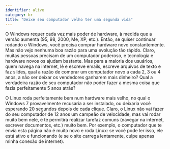 ```yaml
---
identifier: alive
category: br
title: "Deixe seu computador velho ter uma segunda vida"
---
```


O Windows requer cada vez mais poder de hardware, à medida que a versão aumenta (95, 98, 2000, Me, XP, etc.). Então, se quiser continuar rodando o Windows, você precisa comprar hardware novo constantemente. Mas não vejo nenhuma boa razão para uma evolução tão rápido. Claro, muitas pessoas precisam de um computador poderoso, e tecnologia e hardware novos os ajudam bastante. Mas para a maioria dos usuários, quem navega na internet, lê e escreve emails, escreve arquivos de texto e faz slides, qual a razão de comprar um computador novo a cada 2, 3 ou 4 anos, a não ser deixar os vendedores ganharem mais dinheiro? Qual a verdadeira razão de seu computador não poder fazer a mesma coisa que fazia perfeitamente 5 anos atrás?

O Linux roda perfeitamente bem num hardware mais velho, no qual o Windows 7 provavelmente recusaria a ser instalado, ou deixaria você esperando 20 segundos depois de cada clique. Claro, o Linux não vai fazer do seu computador de 12 anos um campeão de velocidade, mas vai rodar muito bem nele, e te permitirá realizar tarefaz comuns (navegar na internet, escrever documentos, etc.) muito bem. Por exemplo, o computador que te envia esta página não é muito novo e roda Linux: se você pode ler isso, ele está ativo e funcionando (e se o site carrega lentamente, culpe apenas minha conexão de internet).




